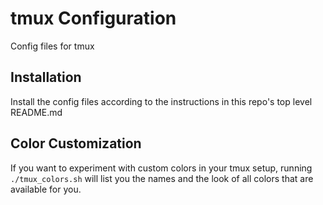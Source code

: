 # tmux Configuration

Config files for tmux

## Installation

Install the config files according to the instructions in this repo's top level README.md

## Color Customization

If you want to experiment with custom colors in your tmux setup, running `./tmux_colors.sh` will list you the names and the look of all colors that are available for you.

